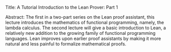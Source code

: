 Title: A Tutorial Introduction to the Lean Prover: Part 1

Abstract: The first in a two-part series on the Lean proof assistant,
this lecture introduces the mathematics of functional programming,
namely, the lambda calculus.  The second lecture will give a basic
introduction to Lean, a relatively new addition to the growing family
of functional programming languages.  Lean improves upon earlier proof
assistants by making it more natural and less painful to formalize
mathematical proofs.

